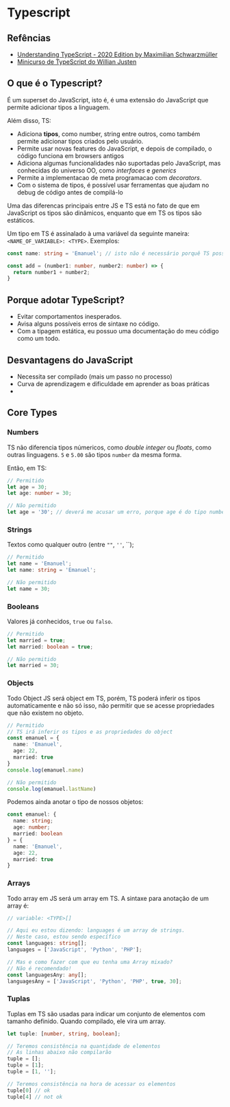 # Typescript

## Refências

* [Understanding TypeScript - 2020 Edition by Maximilian Schwarzmüller](https://www.udemy.com/course/understanding-typescript/)
* [Minicurso de TypeScript do Willian Justen](https://www.youtube.com/playlist?list=PLlAbYrWSYTiPanrzauGa7vMuve7_vnXG_)

## O que é o Typescript?

É um superset do JavaScript, isto é, é uma extensão do JavaScript que permite adicionar tipos a linguagem.

Além disso, TS:

* Adiciona **tipos**, como number, string entre outros, como também permite adicionar tipos criados pelo usuário.
* Permite usar novas features do JavaScript, e depois de compilado, o código funciona em browsers antigos
* Adiciona algumas funcionalidades não suportadas pelo JavaScript, mas conhecidas do universo OO, como *interfaces* e *generics*
* Permite a implementacao de meta programacao com *decorators*.
* Com o sistema de tipos, é possível usar ferramentas que ajudam no debug de código antes de compilá-lo

Uma das diferencas principais entre JS e TS está no fato de que em JavaScript os tipos são dinâmicos, enquanto que em TS os tipos são estáticos.

Um tipo em TS é assinalado à uma variável da seguinte maneira: `<NAME_OF_VARIABLE>: <TYPE>`. Exemplos:

```ts
const name: string = 'Emanuel'; // isto não é necessário porquê TS possui inferência de tipo

const add = (number1: number, number2: number) => {
  return number1 + number2;
}
```

## Porque adotar TypeScript?

* Evitar comportamentos inesperados.
* Avisa alguns possíveis erros de sintaxe no código.
* Com a tipagem estática, eu possuo uma documentação do meu código como um todo.

## Desvantagens do JavaScript

* Necessita ser compilado (mais um passo no processo)
* Curva de aprendizagem e dificuldade em aprender as boas práticas
* 

## Core Types

### Numbers

TS não diferencia tipos númericos, como *double integer* ou *floats*, como outras linguagens. `5` e `5.00` são tipos `number` da mesma forma.

Então, em TS:

```ts
// Permitido
let age = 30;
let age: number = 30;

// Não permitido
let age = '30'; // deverá me acusar um erro, porque age é do tipo number
```

### Strings

Textos como qualquer outro (entre `""`, `''`, ``);

```ts
// Permitido
let name = 'Emanuel';
let name: string = 'Emanuel';

// Não permitido
let name = 30;
```

### Booleans

Valores já conhecidos, `true` ou `falso`.

```ts
// Permitido
let married = true;
let married: boolean = true;

// Não permitido
let married = 30;
```

### Objects

Todo Object JS será object em TS, porém, TS poderá inferir os tipos automaticamente e não só isso, não permitir que se acesse propriedades que não existem no objeto.

```ts
// Permitido
// TS irá inferir os tipos e as propriedades do object
const emanuel = {
  name: 'Emanuel',
  age: 22,
  married: true
}
console.log(emanuel.name)

// Não permitido
console.log(emanuel.lastName)
```

Podemos ainda anotar o tipo de nossos objetos:

```ts
const emanuel: {
  name: string;
  age: number;
  married: boolean
} = {
  name: 'Emanuel',
  age: 22,
  married: true
}
```

### Arrays

Todo array em JS será um array em TS. A sintaxe para anotação de um array é:

```ts
// variable: <TYPE>[]

// Aqui eu estou dizendo: languages é um array de strings.
// Neste caso, estou sendo específico
const languages: string[];
languages = ['JavaScript', 'Python', 'PHP'];

// Mas e como fazer com que eu tenha uma Array mixado?
// Não é recomendado!
const languagesAny: any[];
languagesAny = ['JavaScript', 'Python', 'PHP', true, 30];
```

### Tuplas

Tuplas em TS são usadas para indicar um conjunto de elementos com tamanho definido. Quando compilado, ele vira um array.

```ts
let tuple: [number, string, boolean];

// Teremos consistência na quantidade de elementos
// As linhas abaixo não compilarão
tuple = [];
tuple = [1];
tuple = [1, ''];

// Teremos consistência na hora de acessar os elementos
tuple[0] // ok
tuple[4] // not ok
```
